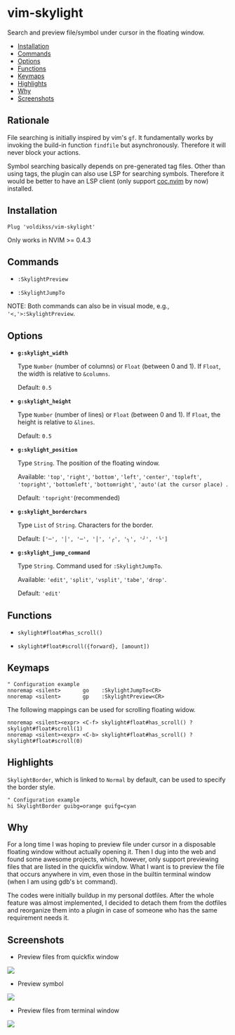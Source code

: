 # vim-skylight

Search and preview file/symbol under cursor in the floating window.

- [Installation](#installation)
- [Commands](#commands)
- [Options](#options)
- [Functions](#functions)
- [Keymaps](#keymaps)
- [Highlights](#highlights)
- [Why](#why)
- [Screenshots](#screenshots)

## Rationale

File searching is initially inspired by vim's `gf`. It fundamentally works by
invoking the build-in function `findfile` but asynchronously. Therefore it
will never block your actions.

Symbol searching basically depends on pre-generated tag files. Other than
using tags, the plugin can also use LSP for searching symbols. Therefore it
would be better to have an LSP client (only support
[coc.nvim](https://github.com/neoclide/coc.nvim) by now) installed.

## Installation

```vim
Plug 'voldikss/vim-skylight'
```

Only works in NVIM >= 0.4.3

## Commands

- `:SkylightPreview`

- `:SkylightJumpTo`

NOTE: Both commands can also be in visual mode, e.g., `'<,'>:SkylightPreview`.

## Options

- **`g:skylight_width`**

  Type `Number` (number of columns) or `Float` (between 0 and 1). If `Float`,
  the width is relative to `&columns`.

  Default: `0.5`

- **`g:skylight_height`**

  Type `Number` (number of lines) or `Float` (between 0 and 1). If `Float`, the
  height is relative to `&lines`.

  Default: `0.5`

- **`g:skylight_position`**

  Type `String`. The position of the floating window.

  Available: `'top'`, `'right'`, `'bottom'`, `'left'`, `'center'`, `'topleft'`,
  `'topright'`, `'bottomleft'`, `'bottomright'`, `'auto'(at the cursor place) `.

  Default: `'topright'`(recommended)

- **`g:skylight_borderchars`**

  Type `List` of `String`. Characters for the border.

  Default: `['─', '│', '─', '│', '╭', '╮', '╯', '╰']`

- **`g:skylight_jump_command`**

  Type `String`. Command used for `:SkylightJumpTo`.

  Available: `'edit'`, `'split'`, `'vsplit'`, `'tabe'`, `'drop'`.

  Default: `'edit'`

## Functions

- `skylight#float#has_scroll()`

- `skylight#float#scroll({forward}, [amount])`

## Keymaps

```vim
" Configuration example
nnoremap <silent>       go    :SkylightJumpTo<CR>
nnoremap <silent>       gp    :SkylightPreview<CR>
```

The following mappings can be used for scrolling floating widow.

```vim
nnoremap <silent><expr> <C-f> skylight#float#has_scroll() ? skylight#float#scroll(1)
nnoremap <silent><expr> <C-b> skylight#float#has_scroll() ? skylight#float#scroll(0)
```

## Highlights

`SkylightBorder`, which is linked to `Normal` by default, can be used to specify the border style.

```vim
" Configuration example
hi SkylightBorder guibg=orange guifg=cyan
```

## Why

For a long time I was hoping to preview file under cursor in a disposable
floating window without actually opening it. Then I dug into the web and
found some awesome projects, which, however, only support previewing files
that are listed in the quickfix window. What I want is to preview the file
that occurs anywhere in vim, even those in the builtin terminal window (when I am
using gdb's `bt` command).

The codes were initially buildup in my personal dotfiles. After the whole
feature was almost implemented, I decided to detach them from the dotfiles and
reorganize them into a plugin in case of someone who has the same requirement
needs it.

## Screenshots

- Preview files from quickfix window

![](https://user-images.githubusercontent.com/20282795/100506133-f4207780-31a7-11eb-9c69-30e8e254a2bb.gif)

- Preview symbol

![](https://user-images.githubusercontent.com/20282795/100506082-ef5bc380-31a7-11eb-9618-fd37ad03f7cb.gif)

- Preview files from terminal window

![](https://user-images.githubusercontent.com/20282795/100506148-f5ea3b00-31a7-11eb-820e-b2f6dcc3840e.gif)

